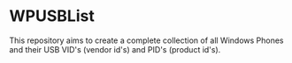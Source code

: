 # WPUSBList
This repository aims to create a complete collection of all Windows Phones and their USB VID's (vendor id's) and PID's (product id's). 
